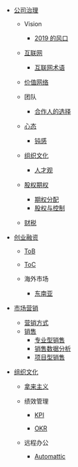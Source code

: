   - [公司治理](/公司治理/README.md)
    - Vision
      - [2019 的风口](/公司治理/Vision/2019%20的风口.md)
    - [互联网](/公司治理/互联网/README.md)
      - [互联网术语](/公司治理/互联网/互联网术语.md)
    - [价值网络](/公司治理/价值网络/README.md)
      
    - 团队
      - [合作人的选择](/公司治理/团队/合作人的选择.md)
    - [心态](/公司治理/心态/README.md)
      - [钝感](/公司治理/心态/钝感.md)
    - [组织文化](/公司治理/组织文化/README.md)
      - [人才观](/公司治理/组织文化/人才观.md)
    - [股权期权](/公司治理/股权期权/README.md)
      - [期权分配](/公司治理/股权期权/期权分配.md)
      - [股权与控制](/公司治理/股权期权/股权与控制/README.md)
        
    - [财税](/公司治理/财税/README.md)
      
  - [创业融资](/创业融资/README.md)
    - [ToB](/创业融资/ToB/README.md)
      
    - [ToC](/创业融资/ToC/README.md)
      
    - 海外市场
      - [东南亚](/创业融资/海外市场/东南亚.md)
  - [市场营销](/市场营销/README.md)
    - [营销方式](/市场营销/营销方式.md)
    - [销售](/市场营销/销售/README.md)
      - [专业型销售](/市场营销/销售/专业型销售.md)
      - [销售数据分析](/市场营销/销售/销售数据分析.md)
      - [项目型销售](/市场营销/销售/项目型销售.md)
  - [组织文化](/组织文化/README.md)
    - [拿来主义](/组织文化/拿来主义.md)
    - 绩效管理
      - [KPI](/组织文化/绩效管理/KPI/README.md)
        
      - [OKR](/组织文化/绩效管理/OKR/README.md)
        
    - 远程办公
      - [Automattic](/组织文化/远程办公/Automattic.md)